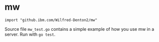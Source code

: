 # mw

`import "github.ibm.com/Wilfred-Denton2/mw"`

Source file `mw_test.go` contains a simple example of how you use mw in a server.
  Run with `go test`.
